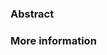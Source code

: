 <!--

  Hi! Thank you so much for adding an issue or requesting a feature from this legislative map. This will help us in improving the applicaiton further and making sure that people are aware about the status of the laws being created in their state.

  We only ask for very simple descriptions of the bug / feature add.

  • Abstract: In a short description, explain to us the issue you are experiencing or the feature you want to see.

  • More information: This is where you can expound on it! This will help  contributors in solving/building on your suggestion. Key questions to consider answering: what are the steps you need to take to replicate the bug or build on the feature, for bugs – how often are you experiencing it?

  For more info, please feel free to contact [techcreative.actionblitz@gmail.com](mailto:techcreative.actionblitz@gmail.com) for more info.

-->

### Abstract


### More information
